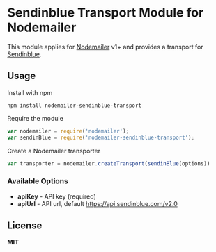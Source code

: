 # Sendinblue Transport Module for Nodemailer

This module applies for [Nodemailer](http://www.nodemailer.com/) v1+ and provides a transport for [Sendinblue](https://www.sendinblue.com).

## Usage

Install with npm

    npm install nodemailer-sendinblue-transport

Require the module

```javascript
var nodemailer = require('nodemailer');
var sendinBlue = require('nodemailer-sendinblue-transport');
```

Create a Nodemailer transporter

```javascript
var transporter = nodemailer.createTransport(sendinBlue(options))
```

### Available Options

* **apiKey** - API key (required)
* **apiUrl** - API url, default <https://api.sendinblue.com/v2.0>

## License

**MIT**
